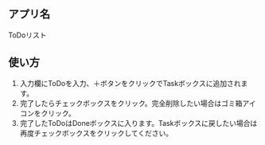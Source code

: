 ## アプリ名
ToDoリスト

## 使い方
1. 入力欄にToDoを入力、＋ボタンをクリックでTaskボックスに追加されます。
2. 完了したらチェックボックスをクリック。完全削除したい場合はゴミ箱アイコンをクリック。
3. 完了したToDoはDoneボックスに入ります。Taskボックスに戻したい場合は再度チェックボックスをクリックしてください。